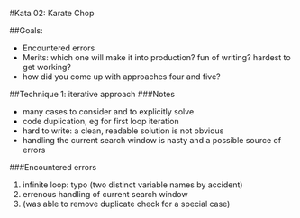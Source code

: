 #Kata 02: Karate Chop

##Goals:
* Encountered errors
* Merits: which one will make it into production? fun of writing? hardest to get working?
* how did you come up with approaches four and five?

##Technique 1: iterative approach
###Notes
* many cases to consider and to explicitly solve
* code duplication, eg for first loop iteration
* hard to write: a clean, readable solution is not obvious
* handling the current search window is nasty and a possible source of errors

###Encountered errors
1. infinite loop: typo (two distinct variable names by accident)
2. errenous handling of current search window
3. (was able to remove duplicate check for a special case)

